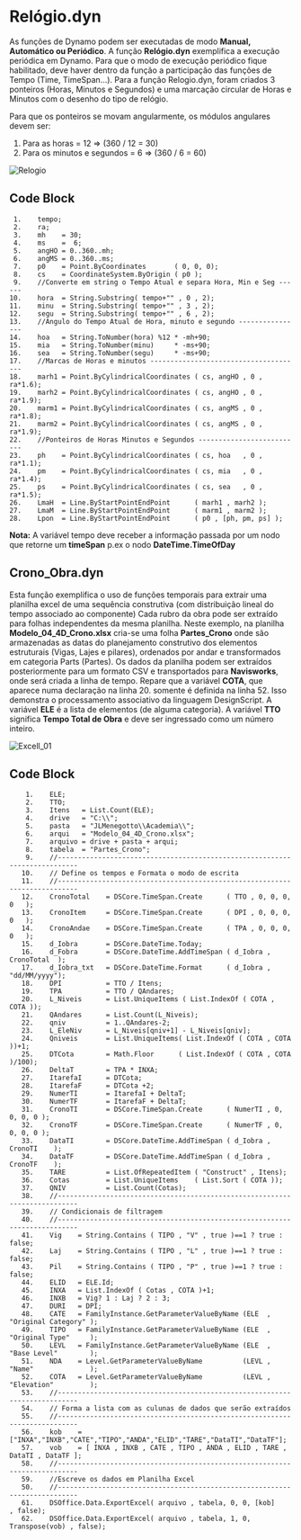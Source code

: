 # Relógio.dyn

As funções de Dynamo podem ser executadas de modo **Manual, Automático ou Periódico**. A função **Relógio.dyn** exemplifica a execução periódica em Dynamo. Para que o modo de execução periódico fique habilitado, deve haver dentro da função a participação das funções de Tempo (Time, TimeSpan...). Para a função Relogio.dyn, foram criados 3 ponteiros (Horas, Minutos e Segundos) e uma marcação circular de Horas e Minutos com o desenho do tipo de relógio.

Para que os ponteiros se movam angularmente, os módulos angulares devem ser:

 1. Para as horas = 12 => (360 / 12 = 30) 
 2. Para os minutos e segundos = 6 => (360 / 6 = 60)

![Relogio](https://github.com/JLMenegotto/AulasBIM/assets/9437020/ae27a62a-6541-4627-aa92-0322273bf85a)

## Code Block

     1.    tempo;
     2.    ra;
     3.    mh    = 30;
     4.    ms    =  6;
     5.    angHO = 0..360..mh;
     6.    angMS = 0..360..ms;
     7.    p0    = Point.ByCoordinates       ( 0, 0, 0);
     8.    cs    = CoordinateSystem.ByOrigin ( p0 );
     9.    //Converte em string o Tempo Atual e separa Hora, Min e Seg ------
    10.    hora  = String.Substring( tempo+"" , 0 , 2);
    11.    minu  = String.Substring( tempo+"" , 3 , 2);
    12.    segu  = String.Substring( tempo+"" , 6 , 2);
    13.    //Angulo do Tempo Atual de Hora, minuto e segundo ----------------
    14.    hoa   = String.ToNumber(hora) %12 * -mh+90;
    15.    mia   = String.ToNumber(minu)     * -ms+90;
    16.    sea   = String.ToNumber(segu)     * -ms+90;
    17.    //Marcas de Horas e minutos --------------------------------------
    18.    marh1 = Point.ByCylindricalCoordinates ( cs, angHO , 0 , ra*1.6);
    19.    marh2 = Point.ByCylindricalCoordinates ( cs, angHO , 0 , ra*1.9);
    20.    marm1 = Point.ByCylindricalCoordinates ( cs, angMS , 0 , ra*1.8);
    21.    marm2 = Point.ByCylindricalCoordinates ( cs, angMS , 0 , ra*1.9);
    22.    //Ponteiros de Horas Minutos e Segundos --------------------------
    23.    ph    = Point.ByCylindricalCoordinates ( cs, hoa   , 0 , ra*1.1);
    24.    pm    = Point.ByCylindricalCoordinates ( cs, mia   , 0 , ra*1.4);
    25.    ps    = Point.ByCylindricalCoordinates ( cs, sea   , 0 , ra*1.5);
    26.    LmaH  = Line.ByStartPointEndPoint      ( marh1 , marh2 );
    27.    LmaM  = Line.ByStartPointEndPoint      ( marm1 , marm2 );
    28.    Lpon  = Line.ByStartPointEndPoint      ( p0 , [ph, pm, ps] );

**Nota:** A variável tempo deve receber a informação passada por um nodo que retorne um **timeSpan** p.ex o nodo **DateTime.TimeOfDay**

## Crono_Obra.dyn
Esta função exemplifica o uso de funções temporais para extrair uma planilha excel de uma sequência construtiva (com distribuição lineal do tempo associado ao componente) 
Cada rubro da obra pode ser extraído para folhas independentes da mesma planilha. Neste exemplo, na planilha **Modelo_04_4D_Crono.xlsx** cria-se uma folha  **Partes_Crono** onde são armazenadas as datas do planejamento construtivo dos elementos estruturais (Vigas, Lajes e pilares), ordenados por andar e transformados em categoria Parts (Partes). Os dados da planilha podem ser extraídos posteriormente para um formato CSV e transportados para **Navisworks**, onde será criada a linha de tempo.
Repare que a variável **COTA**, que aparece numa declaração na linha 20.  somente é definida na linha 52. Isso demonstra o processamento associativo da linguagem DesignScript.
A variável **ELE** é a lista de elementos (de alguma categoria).
A variável **TTO** significa **Tempo Total de Obra** e deve ser ingressado como um número inteiro. 

![Excell_01](https://github.com/JLMenegotto/AulasBIM/assets/9437020/9dd45b96-e945-40bd-9d1d-99b3a62a6fe6)

## Code Block
        1.    ELE;
        2.    TTO;
        3.    Itens   = List.Count(ELE); 
        4.    drive   = "C:\\";
        5.    pasta   = "JLMenegotto\\Academia\\";
        6.    arqui   = "Modelo_04_4D_Crono.xlsx";
        7.    arquivo = drive + pasta + arqui;
        8.    tabela  = "Partes_Crono";
        9.    //---------------------------------------------------------------------------
       10.    // Define os tempos e Formata o modo de escrita
       11.    //---------------------------------------------------------------------------
       12.    CronoTotal    = DSCore.TimeSpan.Create      ( TTO , 0, 0, 0, 0   );
       13.    CronoItem     = DSCore.TimeSpan.Create      ( DPI , 0, 0, 0, 0   );
       14.    CronoAndae    = DSCore.TimeSpan.Create      ( TPA , 0, 0, 0, 0   );
       15.    d_Iobra       = DSCore.DateTime.Today;
       16.    d_Fobra       = DSCore.DateTime.AddTimeSpan ( d_Iobra , CronoTotal  );
       17.    d_Iobra_txt   = DSCore.DateTime.Format      ( d_Iobra , "dd/MM/yyyy");
       18.    DPI           = TTO / Itens;
       19.    TPA           = TTO / QAndares;
       20.    L_Niveis      = List.UniqueItems ( List.IndexOf ( COTA , COTA ));
       21.    QAndares      = List.Count(L_Niveis);
       22.    qniv          = 1..QAndares-2;
       23.    L_EleNiv      = L_Niveis[qniv+1] - L_Niveis[qniv];
       24.    Qniveis       = List.UniqueItems( List.IndexOf ( COTA , COTA ))+1;
       25.    DTCota        = Math.Floor      ( List.IndexOf ( COTA , COTA )/100);
       26.    DeltaT        = TPA * INXA;
       27.    ItarefaI      = DTCota;
       28.    ItarefaF      = DTCota +2;
       29.    NumerTI       = ItarefaI + DeltaT;
       30.    NumerTF       = ItarefaF + DeltaT;
       31.    CronoTI       = DSCore.TimeSpan.Create      ( NumerTI , 0, 0, 0, 0 );
       32.    CronoTF       = DSCore.TimeSpan.Create      ( NumerTF , 0, 0, 0, 0 );
       33.    DataTI        = DSCore.DateTime.AddTimeSpan ( d_Iobra , CronoTI    );
       34.    DataTF        = DSCore.DateTime.AddTimeSpan ( d_Iobra , CronoTF    );
       35.    TARE          = List.OfRepeatedItem ( "Construct" , Itens);
       36.    Cotas         = List.UniqueItems    ( List.Sort ( COTA ));
       37.    QNIV          = List.Count(Cotas);
       38.    //---------------------------------------------------------------------------
       39.    // Condicionais de filtragem
       40.    //---------------------------------------------------------------------------
       41.    Vig    = String.Contains ( TIPO , "V" , true )==1 ? true : false;
       42.    Laj    = String.Contains ( TIPO , "L" , true )==1 ? true : false;
       43.    Pil    = String.Contains ( TIPO , "P" , true )==1 ? true : false;
       44.    ELID   = ELE.Id;
       45.    INXA   = List.IndexOf ( Cotas , COTA )+1;
       46.    INXB   = Vig? 1 : Laj ? 2 : 3;
       47.    DURI   = DPI;
       48.    CATE   = FamilyInstance.GetParameterValueByName (ELE  , "Original Category" );
       49.    TIPO   = FamilyInstance.GetParameterValueByName (ELE  , "Original Type"     );
       50.    LEVL   = FamilyInstance.GetParameterValueByName (ELE  , "Base Level"        );
       51.    NDA    = Level.GetParameterValueByName          (LEVL , "Name"              );
       52.    COTA   = Level.GetParameterValueByName          (LEVL , "Elevation"         );
       53.    //---------------------------------------------------------------------------
       54.    // Forma a lista com as culunas de dados que serão extraídos 
       55.    //---------------------------------------------------------------------------
       56.    kob    = ["INXA","INXB","CATE","TIPO","ANDA","ELID","TARE","DataTI","DataTF"];
       57.    vob    = [ INXA , INXB , CATE , TIPO , ANDA , ELID , TARE , DataTI , DataTF ];
       58.    //---------------------------------------------------------------------------
       59.    //Escreve os dados em Planilha Excel
       50.    //---------------------------------------------------------------------------
       61.    DSOffice.Data.ExportExcel( arquivo , tabela, 0, 0, [kob]          , false);
       62.    DSOffice.Data.ExportExcel( arquivo , tabela, 1, 0, Transpose(vob) , false);  
